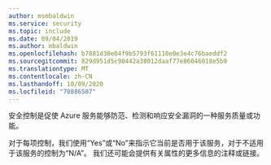 ```yaml
---
author: msmbaldwin
ms.service: security
ms.topic: include
ms.date: 09/04/2019
ms.author: mbaldwin
ms.openlocfilehash: b7881d38e04f9b5793f61110e0e3e4c76baeddf2
ms.sourcegitcommit: 829d951d5c90442a38012daaf77e86046018e5b9
ms.translationtype: MT
ms.contentlocale: zh-CN
ms.lasthandoff: 10/09/2020
ms.locfileid: "70886507"
---
```

安全控制是促使 Azure 服务能够防范、检测和响应安全漏洞的一种服务质量或功能。

对于每项控制，我们使用“Yes”或“No”来指示它当前是否用于该服务，对于不适用于该服务的控制为“N/A”。 我们还可能会提供有关属性的更多信息的注释或链接。
